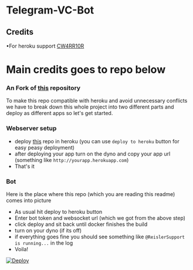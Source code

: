 # Telegram-VC-Bot
## Credits
  •For heroku support [CW4RR10R](https://github.com/CW4RR10R)
# Main credits goes to repo below 
### An Fork of [this](https://github.com/ReislerSupport/M-zikdeneme2) repository 
  

To make this repo compatible with heroku and avoid unnecessary conflicts
we have to break down this whole project into two different parts and
deploy as different apps so let's get started.
### Webserver setup
* deploy [this](https://github.com/minatouzuki/telegram-vcbot-webserver) repo in heroku (you can use ```deploy to heroku``` button for easy peasy deployment)
* after deploying your app turn on the dyno and copy your app url (something like ```http://yourapp.herokuapp.com```)
* That's it 

### Bot
Here is the place where this repo (which you are reading this readme) comes into picture
* As usual hit deploy to heroku button
* Enter bot token and websocket url (which we got from the above step)
* click deploy and sit back until docker finishes the build
* turn on your dyno (if its off)
* if everything goes fine you should see something like ```@ReislerSupport is running...``` in the log
* Voila!

[![Deploy](https://www.herokucdn.com/deploy/button.svg)](https://heroku.com/deploy?template=https://github.com/ReislerSupport/M-zikdeneme2)
